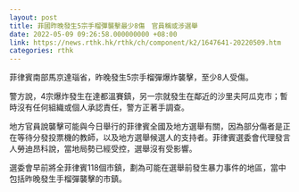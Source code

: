 ```yaml
---
layout: post
title: 菲國昨晚發生5宗手榴彈襲擊最少8傷　官員稱或涉選舉
date: 2022-05-09 09:26:58.000000000 +08:00
link: https://news.rthk.hk/rthk/ch/component/k2/1647641-20220509.htm
categories: rthk
---
```


菲律賓南部馬京達瑙省，昨晚發生5宗手榴彈爆炸襲擊，至少8人受傷。

警方說，4宗爆炸發生在達都溫賽鎮，另一宗就發生在鄰近的沙里夫阿瓜克市；暫時沒有任何組織或個人承認責任，警方正著手調查。

地方官員說襲擊可能與今日舉行的菲律賓全國及地方選舉有關，因為部分傷者是正在等待分發投票機的教師，以及地方選舉候選人的支持者。菲律賓選委會代理發言人勞迪昂科說，當地局勢已經受控，選舉沒有受影響。

選委會早前將全菲律賓118個市鎮，劃為可能在選舉前發生暴力事件的地區，當中包括昨晚發生手榴彈襲擊的市鎮。
